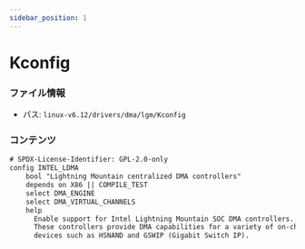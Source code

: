 ```yaml
---
sidebar_position: 1
---
```

# Kconfig

### ファイル情報

- パス: `linux-v6.12/drivers/dma/lgm/Kconfig`

### コンテンツ

```txt
# SPDX-License-Identifier: GPL-2.0-only
config INTEL_LDMA
	bool "Lightning Mountain centralized DMA controllers"
	depends on X86 || COMPILE_TEST
	select DMA_ENGINE
	select DMA_VIRTUAL_CHANNELS
	help
	  Enable support for Intel Lightning Mountain SOC DMA controllers.
	  These controllers provide DMA capabilities for a variety of on-chip
	  devices such as HSNAND and GSWIP (Gigabit Switch IP).

```
